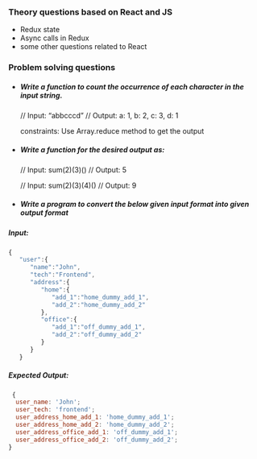 ### Theory questions based on React and JS

- Redux state
- Async calls in Redux
- some other questions related to React

### Problem solving questions

- ##### Write a function to count the occurrence of each character in the input string.

  // Input: “abbcccd”
  // Output: a: 1, b: 2, c: 3, d: 1

  constraints: Use Array.reduce method to get the output

- ##### Write a function for the desired output as:

  // Input: sum(2)(3)()
  // Output: 5

  // Input: sum(2)(3)(4)()
  // Output: 9

- ##### Write a program to convert the below given input format into given output format

##### Input:
```js
{
   "user":{
      "name":"John",
      "tech":"Frontend",
      "address":{
         "home":{
            "add_1":"home_dummy_add_1",
            "add_2":"home_dummy_add_2"
         },
         "office":{
            "add_1":"off_dummy_add_1",
            "add_2":"off_dummy_add_2"
         }
      }
   }

```
##### Expected Output:
```js
 {
  user_name: 'John';
  user_tech: 'frontend';
  user_address_home_add_1: 'home_dummy_add_1';
  user_address_home_add_2: 'home_dummy_add_2';
  user_address_office_add_1: 'off_dummy_add_1';
  user_address_office_add_2: 'off_dummy_add_2';
}
```
